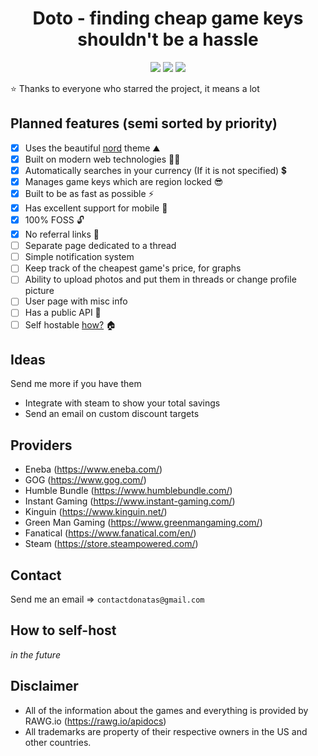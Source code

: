 <h1 align="center">
    Doto - finding cheap game keys shouldn't be a hassle
</h1>

<div align="center">

<img src="https://img.shields.io/github/stars/Tronikelis/doto?style=for-the-badge" /> <img src="https://img.shields.io/badge/unofficial-100%25-blue?style=for-the-badge" /> <img src="https://img.shields.io/uptimerobot/status/m790997737-7266ed58ec88497ab98dcbac?style=for-the-badge" />

</div>

⭐ Thanks to everyone who starred the project, it means a lot

## Planned features (semi sorted by priority)

-   [x] Uses the beautiful [nord](https://www.nordtheme.com/) theme ⛰️
-   [x] Built on modern web technologies 👨‍💻
-   [x] Automatically searches in your currency (If it is not specified) 💲
-   [x] Manages game keys which are region locked 😎
-   [x] Built to be as fast as possible ⚡
-   [x] Has excellent support for mobile 📱
-   [x] 100% FOSS 🔓
-   [x] No referral links 🤑
-   [ ] Separate page dedicated to a thread
-   [ ] Simple notification system
-   [ ] Keep track of the cheapest game's price, for graphs
-   [ ] Ability to upload photos and put them in threads or change profile picture
-   [ ] User page with misc info
-   [ ] Has a public API 🦾
-   [ ] Self hostable [how?](#how-to-self-host) 🏠

## Ideas

Send me more if you have them

-   Integrate with steam to show your total savings
-   Send an email on custom discount targets

## Providers

-   Eneba (https://www.eneba.com/)
-   GOG (https://www.gog.com/)
-   Humble Bundle (https://www.humblebundle.com/)
-   Instant Gaming (https://www.instant-gaming.com/)
-   Kinguin (https://www.kinguin.net/)
-   Green Man Gaming (https://www.greenmangaming.com/)
-   Fanatical (https://www.fanatical.com/en/)
-   Steam (https://store.steampowered.com/)

## Contact

Send me an email => `contactdonatas@gmail.com`

## How to self-host

_in the future_

## Disclaimer

-   All of the information about the games and everything is provided by RAWG.io (https://rawg.io/apidocs)
-   All trademarks are property of their respective owners in the US and other countries.
